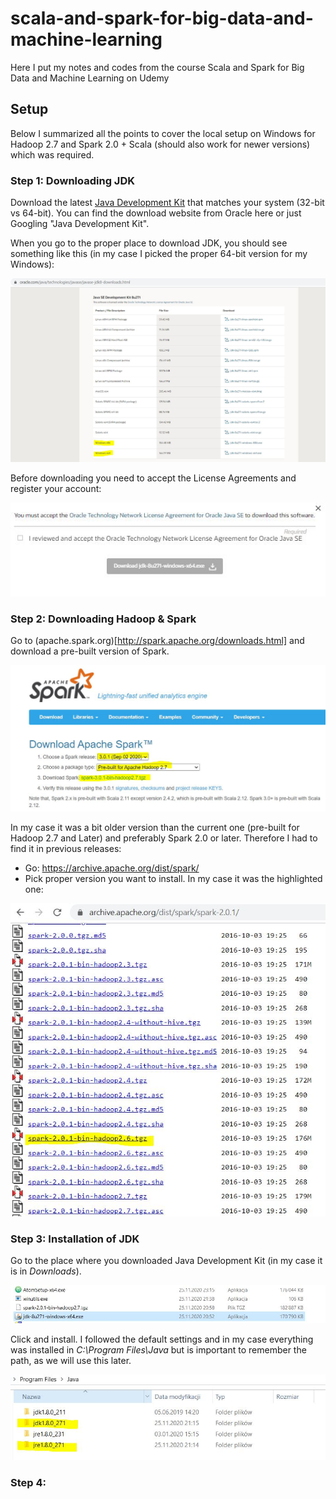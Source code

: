 # scala-and-spark-for-big-data-and-machine-learning
Here I put my notes and codes from the course Scala and Spark for Big Data and Machine Learning on Udemy


## Setup
Below I summarized all the points to cover the local setup on Windows for Hadoop 2.7 and Spark 2.0 + Scala (should also work for newer versions) which was required.

### Step 1: Downloading JDK

Download the latest [Java Development Kit](https://www.oracle.com/java/technologies/javase/javase-jdk8-downloads.html) that matches your system (32-bit vs 64-bit). You can find the download website from Oracle here or just Googling "Java Development Kit".

When you go to the proper place to download JDK, you should see something like this (in my case I picked the proper 64-bit version for my Windows):

![Image 1](img/jdk_img.JPG)

Before downloading you need to accept the License Agreements and register your account:

![Image 2](img/jdk_img1.JPG)

### Step 2: Downloading Hadoop & Spark

Go to (apache.spark.org)[http://spark.apache.org/downloads.html] and download a pre-built version of Spark.

![Image 3](img/spark1.JPG)

In my case it was a bit older version than the current one (pre-built for Hadoop 2.7 and Later) and preferably Spark 2.0 or later. Therefore I had to find it in previous releases:

- Go: https://archive.apache.org/dist/spark/
- Pick proper version you want to install. In my case it was the highlighted one:

![Image 3](img/my_release.JPG)

### Step 3: Installation of JDK

Go to the place where you downloaded Java Development Kit (in my case it is in _Downloads_).

![Image 3](img/jdk_installation.JPG)

Click and install. I followed the default settings and in my case everything was installed in _C:\Program Files\Java_ but is important to remember the path, as we will use this later. 

![Image 3](img/jdk_installation2.JPG)

### Step 4:
